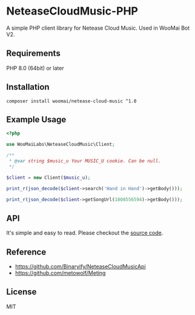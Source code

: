 # NeteaseCloudMusic-PHP

A simple PHP client library for Netease Cloud Music. Used in WooMai Bot V2.

## Requirements

PHP 8.0 (64bit) or later 

## Installation

```shell
composer install woomai/netease-cloud-music ^1.0
```

## Example Usage

```php
<?php

use WooMaiLabs\NeteaseCloudMusic\Client;

/**
 * @var string $music_u Your MUSIC_U cookie. Can be null.
 */

$client = new Client($music_u);

print_r(json_decode($client->search('Hand in Hand')->getBody()));

print_r(json_decode($client->getSongUrl(1808556594)->getBody()));
```

## API

It's simple and easy to read. Please checkout the [source code](./src/Client.php).

## Reference

* https://github.com/Binaryify/NeteaseCloudMusicApi
* https://github.com/metowolf/Meting

## License

MIT
